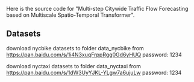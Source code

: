 Here is the source code for "Multi-step Citywide Traffic Flow Forecasting based on Multiscale Spatio-Temporal Transformer".

## Datasets

download nycbike datasets to folder data_nycbike from https://pan.baidu.com/s/1i4N3xuqFrppRgg0Gd6yHUQ password: 1234

download nyctaxi datasets to folder data_nyctaxi from https://pan.baidu.com/s/1dW3UyYJKL-YLgw7a6ujuLw password: 1234
